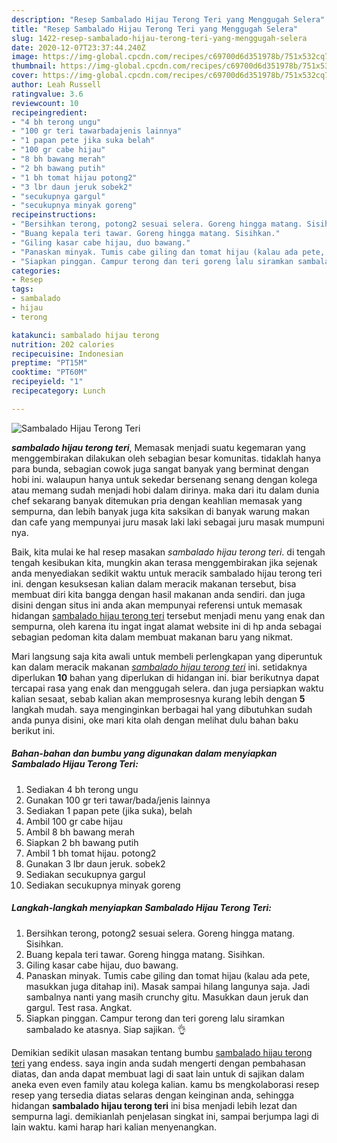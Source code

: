 ```yaml
---
description: "Resep Sambalado Hijau Terong Teri yang Menggugah Selera"
title: "Resep Sambalado Hijau Terong Teri yang Menggugah Selera"
slug: 1422-resep-sambalado-hijau-terong-teri-yang-menggugah-selera
date: 2020-12-07T23:37:44.240Z
image: https://img-global.cpcdn.com/recipes/c69700d6d351978b/751x532cq70/sambalado-hijau-terong-teri-foto-resep-utama.jpg
thumbnail: https://img-global.cpcdn.com/recipes/c69700d6d351978b/751x532cq70/sambalado-hijau-terong-teri-foto-resep-utama.jpg
cover: https://img-global.cpcdn.com/recipes/c69700d6d351978b/751x532cq70/sambalado-hijau-terong-teri-foto-resep-utama.jpg
author: Leah Russell
ratingvalue: 3.6
reviewcount: 10
recipeingredient:
- "4 bh terong ungu"
- "100 gr teri tawarbadajenis lainnya"
- "1 papan pete jika suka belah"
- "100 gr cabe hijau"
- "8 bh bawang merah"
- "2 bh bawang putih"
- "1 bh tomat hijau potong2"
- "3 lbr daun jeruk sobek2"
- "secukupnya gargul"
- "secukupnya minyak goreng"
recipeinstructions:
- "Bersihkan terong, potong2 sesuai selera. Goreng hingga matang. Sisihkan."
- "Buang kepala teri tawar. Goreng hingga matang. Sisihkan."
- "Giling kasar cabe hijau, duo bawang."
- "Panaskan minyak. Tumis cabe giling dan tomat hijau (kalau ada pete, masukkan juga ditahap ini). Masak sampai hilang langunya saja. Jadi sambalnya nanti yang masih crunchy gitu. Masukkan daun jeruk dan gargul. Test rasa. Angkat."
- "Siapkan pinggan. Campur terong dan teri goreng lalu siramkan sambalado ke atasnya. Siap sajikan. 👌"
categories:
- Resep
tags:
- sambalado
- hijau
- terong

katakunci: sambalado hijau terong 
nutrition: 202 calories
recipecuisine: Indonesian
preptime: "PT15M"
cooktime: "PT60M"
recipeyield: "1"
recipecategory: Lunch

---
```



![Sambalado Hijau Terong Teri](https://img-global.cpcdn.com/recipes/c69700d6d351978b/751x532cq70/sambalado-hijau-terong-teri-foto-resep-utama.jpg)

<b><i>sambalado hijau terong teri</i></b>, Memasak menjadi suatu kegemaran yang menggembirakan dilakukan oleh sebagian besar komunitas. tidaklah hanya para bunda, sebagian cowok juga sangat banyak yang berminat dengan hobi ini. walaupun hanya untuk sekedar bersenang senang dengan kolega atau memang sudah menjadi hobi dalam dirinya. maka dari itu dalam dunia chef sekarang banyak ditemukan pria dengan keahlian memasak yang sempurna, dan lebih banyak juga kita saksikan di banyak warung makan dan cafe yang mempunyai juru masak laki laki sebagai juru masak mumpuni nya.

Baik, kita mulai ke hal resep masakan <i>sambalado hijau terong teri</i>. di tengah tengah kesibukan kita, mungkin akan terasa menggembirakan jika sejenak anda menyediakan sedikit waktu untuk meracik sambalado hijau terong teri ini. dengan kesuksesan kalian dalam meracik makanan tersebut, bisa membuat diri kita bangga dengan hasil makanan anda sendiri. dan juga disini dengan situs ini anda akan mempunyai referensi untuk memasak hidangan <u>sambalado hijau terong teri</u> tersebut menjadi menu yang enak dan sempurna, oleh karena itu ingat ingat alamat website ini di hp anda sebagai sebagian pedoman kita dalam membuat makanan baru yang nikmat.




Mari langsung saja kita awali untuk membeli perlengkapan yang diperuntuk kan dalam meracik makanan <u><i>sambalado hijau terong teri</i></u> ini. setidaknya diperlukan <b>10</b> bahan yang diperlukan di hidangan ini. biar berikutnya dapat tercapai rasa yang enak dan menggugah selera. dan juga persiapkan waktu kalian sesaat, sebab kalian akan memprosesnya kurang lebih dengan <b>5</b> langkah mudah. saya menginginkan berbagai hal yang dibutuhkan sudah anda punya disini, oke mari kita olah dengan melihat dulu bahan baku berikut ini.

<!--inarticleads1-->

##### Bahan-bahan dan bumbu yang digunakan dalam menyiapkan Sambalado Hijau Terong Teri:

1. Sediakan 4 bh terong ungu
1. Gunakan 100 gr teri tawar/bada/jenis lainnya
1. Sediakan 1 papan pete (jika suka), belah
1. Ambil 100 gr cabe hijau
1. Ambil 8 bh bawang merah
1. Siapkan 2 bh bawang putih
1. Ambil 1 bh tomat hijau. potong2
1. Gunakan 3 lbr daun jeruk. sobek2
1. Sediakan secukupnya gargul
1. Sediakan secukupnya minyak goreng




<!--inarticleads2-->

##### Langkah-langkah menyiapkan Sambalado Hijau Terong Teri:

1. Bersihkan terong, potong2 sesuai selera. Goreng hingga matang. Sisihkan.
1. Buang kepala teri tawar. Goreng hingga matang. Sisihkan.
1. Giling kasar cabe hijau, duo bawang.
1. Panaskan minyak. Tumis cabe giling dan tomat hijau (kalau ada pete, masukkan juga ditahap ini). Masak sampai hilang langunya saja. Jadi sambalnya nanti yang masih crunchy gitu. Masukkan daun jeruk dan gargul. Test rasa. Angkat.
1. Siapkan pinggan. Campur terong dan teri goreng lalu siramkan sambalado ke atasnya. Siap sajikan. 👌




Demikian sedikit ulasan masakan tentang bumbu <u>sambalado hijau terong teri</u> yang endess. saya ingin anda sudah mengerti dengan pembahasan diatas, dan anda dapat membuat lagi di saat lain untuk di sajikan dalam aneka even even family atau kolega kalian. kamu bs mengkolaborasi resep resep yang tersedia diatas selaras dengan keinginan anda, sehingga hidangan <b>sambalado hijau terong teri</b> ini bisa menjadi lebih lezat dan sempurna lagi. demikianlah penjelasan singkat ini, sampai berjumpa lagi di lain waktu. kami harap hari kalian menyenangkan.
